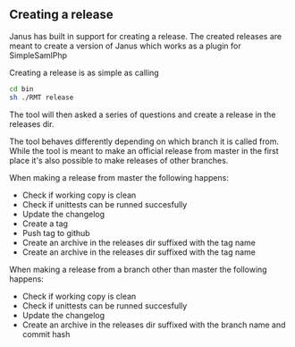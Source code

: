 Creating a release
------------------

Janus has built in support for creating a release. The created releases are meant to create a version of Janus which works as a plugin for SimpleSamlPhp

Creating a release is as simple as calling
```sh
cd bin
sh ./RMT release
```

The tool will then asked a series of questions and create a release in the releases dir.

The tool behaves differently depending on which branch it is called from. While the tool is meant to make an official release from master in the first place it's also possible to make releases of other branches.

When making a release from master the following happens:
* Check if working copy is clean
* Check if unittests can be runned succesfully
* Update the changelog
* Create a tag
* Push tag to github
* Create an archive in the releases dir suffixed with the tag name
* Create an archive in the releases dir suffixed with the tag name

When making a release from a branch other than master the following happens:
* Check if working copy is clean
* Check if unittests can be runned succesfully
* Update the changelog
* Create an archive in the releases dir suffixed with the branch name and commit hash
